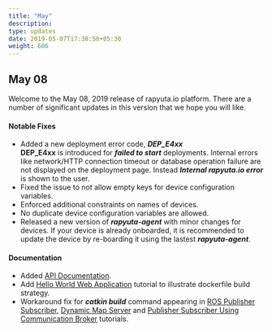 ```yaml
---
title: "May"
description:
type: updates
date: 2019-05-07T17:38:58+05:30
weight: 686
---
```

## May 08
Welcome to the May 08, 2019 release of rapyuta.io platform.
There are a number of significant updates in this version
that we hope you will like.

#### Notable Fixes
* Added a new deployment error code, ***DEP_E4xx***    
  **DEP_E4xx** is introduced for ***failed to start*** deployments. Internal errors like network/HTTP connection timeout or database operation failure are not displayed on the deployment page. Instead ***Internal rapyuta.io error*** is shown to the user.
* Fixed the issue to not allow empty keys for device configuration variables.
* Enforced additional constraints on names of devices.
* No duplicate device configuration variables are allowed.
* Released a new version of ***rapyuta-agent*** with minor changes for devices. If your device is already onboarded, it is recommended to update the device by re-boarding it using the lastest ***rapyuta-agent***.

#### Documentation
* Added [API Documentation](https://gadocs.apps.rapyuta.io/).
* Add [Hello World Web Application](/dev-tutorials/hello-world/) tutorial to illustrate dockerfile build strategy.
* Workaround fix for ***catkin build*** command appearing in [ROS Publisher Subscriber](/dev-tutorials/ros-publisher-subscriber/), [Dynamic Map Server](/dev-tutorials/dynamic-map-server/) and [Publisher Subscriber Using Communication Broker](/dev-tutorials/local-comm-broker/) tutorials.